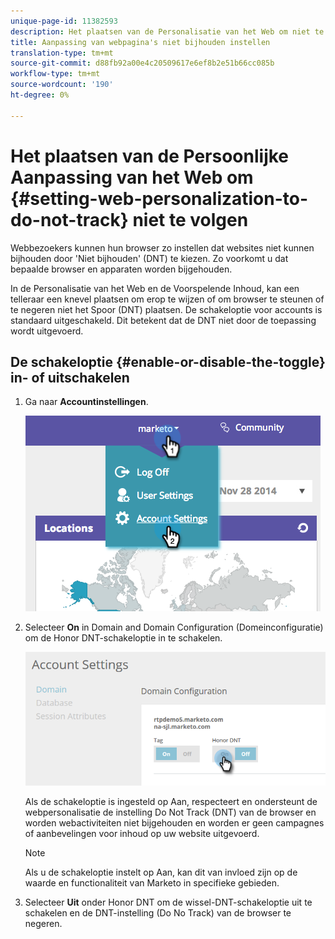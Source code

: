 ```yaml
---
unique-page-id: 11382593
description: Het plaatsen van de Personalisatie van het Web om niet te volgen - Marketo Docs - de Documentatie van het Product
title: Aanpassing van webpagina's niet bijhouden instellen
translation-type: tm+mt
source-git-commit: d88fb92a00e4c20509617e6ef8b2e51b66cc085b
workflow-type: tm+mt
source-wordcount: '190'
ht-degree: 0%

---
```



# Het plaatsen van de Persoonlijke Aanpassing van het Web om {#setting-web-personalization-to-do-not-track} niet te volgen

Webbezoekers kunnen hun browser zo instellen dat websites niet kunnen bijhouden door &#39;Niet bijhouden&#39; (DNT) te kiezen. Zo voorkomt u dat bepaalde browser en apparaten worden bijgehouden.

In de Personalisatie van het Web en de Voorspelende Inhoud, kan een telleraar een knevel plaatsen om erop te wijzen of om browser te steunen of te negeren niet het Spoor (DNT) plaatsen. De schakeloptie voor accounts is standaard uitgeschakeld. Dit betekent dat de DNT niet door de toepassing wordt uitgevoerd.

## De schakeloptie {#enable-or-disable-the-toggle} in- of uitschakelen

1. Ga naar **Accountinstellingen**.

   ![](assets/image2014-12-1-23-3a3-3a12.png)

1. Selecteer **On** in Domain and Domain Configuration (Domeinconfiguratie) om de Honor DNT-schakeloptie in te schakelen.

   ![](assets/two-1.png)

   Als de schakeloptie is ingesteld op Aan, respecteert en ondersteunt de webpersonalisatie de instelling Do Not Track (DNT) van de browser en worden webactiviteiten niet bijgehouden en worden er geen campagnes of aanbevelingen voor inhoud op uw website uitgevoerd.

   >[!NOTE]
   >
   >Als u de schakeloptie instelt op Aan, kan dit van invloed zijn op de waarde en functionaliteit van Marketo in specifieke gebieden.

1. Selecteer **Uit** onder Honor DNT om de wissel-DNT-schakeloptie uit te schakelen en de DNT-instelling (Do No Track) van de browser te negeren.

